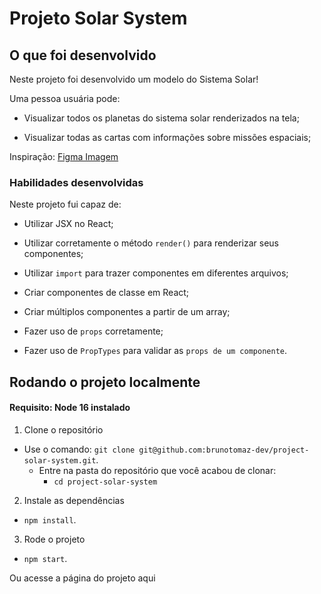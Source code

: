 # Projeto Solar System

## O que foi desenvolvido

Neste projeto foi desenvolvido um modelo do Sistema Solar!

Uma pessoa usuária pode:

- Visualizar todos os planetas do sistema solar renderizados na tela;

- Visualizar todas as cartas com informações sobre missões espaciais;

Inspiração:
[Figma Imagem](https://www.figma.com/file/vcire16CytAa1QWrriuunm/Sistema-Solar?node-id=0%3A1)

### Habilidades desenvolvidas

Neste projeto fui capaz de:

- Utilizar JSX no React;

- Utilizar corretamente o método `render()` para renderizar seus componentes;

- Utilizar `import` para trazer componentes em diferentes arquivos;

- Criar componentes de classe em React;

- Criar múltiplos componentes a partir de um array;

- Fazer uso de `props` corretamente;

- Fazer uso de `PropTypes` para validar as `props de um componente`.

## Rodando o projeto localmente

#### Requisito: Node 16 instalado

1. Clone o repositório

- Use o comando: `git clone git@github.com:brunotomaz-dev/project-solar-system.git`.
  - Entre na pasta do repositório que você acabou de clonar:
    - `cd project-solar-system`

2. Instale as dependências

- `npm install`.

3. Rode o projeto

- `npm start`.

Ou acesse a página do projeto aqui
